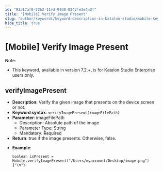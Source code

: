 ```yaml
---
id: "93a17af0-22b2-11ed-9930-0242fe3e4a3f"
title: "[Mobile] Verify Image Present"
slug: "author/keywords/keyword-description-in-katalon-studio/mobile-keywords/mobile-verify-image-present"
hide_title: true
---
```


# <a id="id_0" class="anchor_top_offset"/><a id="ariaid-title1" class="anchor_top_offset"/>[Mobile] Verify Image Present

              
<div xmlns="http://www.w3.org/1999/xhtml" className="note note note_note" id="id_0__id"><span className="note__title">Note:</span> 
  <ul className="ul"><li className="li"><p className="p">This keyword, available in version 7.2.+, is for Katalon Studio
        Enterprise users only.</p></li></ul>
</div>
      

## <a id="id_0__id_1" class="anchor_top_offset"/>verifyImagePresent

              
<ul xmlns="http://www.w3.org/1999/xhtml" className="ul"><li className="li">     <strong className="ph b">Description</strong>: Verify the given image that     presents on the device screen or not.</li><li className="li">     <strong className="ph b">Keyword syntax</strong>:     <code className="ph codeph">verifyImagePresent(imageFilePath)</code>   </li><li className="li">     <strong className="ph b">Parameter</strong>: imageFilePath      <ul className="ul"><li className="li">Description: Absolute path of the image</li><li className="li">Parameter Type: String</li><li className="li">Mandatory: Required</li></ul>   </li><li className="li">     <strong className="ph b">Return</strong>: true if the image presents. Otherwise,     false.</li><li className="li">     <p className="p">       <strong className="ph b">Example</strong>:</p>     <pre className="pre codeblock"><code>boolean isPresent = Mobile.verifyImagePresent("/Users/myaccount/Desktop/image.png"){"\n"}</code></pre>   </li></ul> 
      
